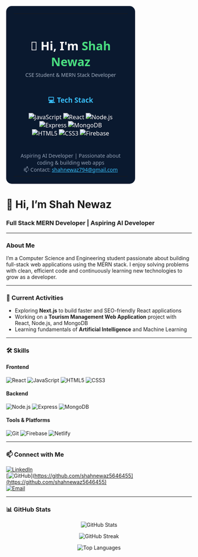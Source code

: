 <!-- Profile Card Styled README -->

<table align="center" bgcolor="#0a192f" style="border-radius:15px; padding:20px; width:350px; color:white; font-family: 'Segoe UI', Tahoma, Geneva, Verdana, sans-serif;">
  <tr>
    <td align="center" style="padding: 20px;">
      <h1 style="margin-bottom: 5px; font-weight: 700;">👋 Hi, I'm <span style="color:#4ade80;">Shah Newaz</span></h1>
      <p style="font-size: 14px; font-weight: 400; margin-top: 0; color:#a0aec0;">
        CSE Student & MERN Stack Developer
      </p>
    </td>
  </tr>
  <tr>
    <td>
      <h3 style="margin-top: 10px; margin-bottom: 10px; text-align: center; color:#38bdf8;">💻 Tech Stack</h3>
      <p align="center">
        <img src="https://img.shields.io/badge/JavaScript-F7DF1E?style=for-the-badge&logo=javascript&logoColor=black" alt="JavaScript" />
        <img src="https://img.shields.io/badge/React-61DAFB?style=for-the-badge&logo=react&logoColor=black" alt="React" />
        <img src="https://img.shields.io/badge/Node.js-339933?style=for-the-badge&logo=node.js&logoColor=white" alt="Node.js" />
        <img src="https://img.shields.io/badge/Express.js-000000?style=for-the-badge&logo=express&logoColor=white" alt="Express" />
        <img src="https://img.shields.io/badge/MongoDB-47A248?style=for-the-badge&logo=mongodb&logoColor=white" alt="MongoDB" />
        <br />
        <img src="https://img.shields.io/badge/HTML5-E34F26?style=for-the-badge&logo=html5&logoColor=white" alt="HTML5" />
        <img src="https://img.shields.io/badge/CSS3-1572B6?style=for-the-badge&logo=css3&logoColor=white" alt="CSS3" />
        <img src="https://img.shields.io/badge/Firebase-FFCA28?style=for-the-badge&logo=firebase&logoColor=black" alt="Firebase" />
      </p>
    </td>
  </tr>
  <tr>
    <td align="center" style="padding-top: 20px; font-size: 14px; color:#94a3b8;">
      Aspiring AI Developer | Passionate about coding & building web apps  
      <br />
      📫 Contact: <a href="mailto:shahnewaz794@gmail.com" style="color:#38bdf8;">shahnewaz794@gmail.com</a>
    </td>
  </tr>
</table>

# 👋 Hi, I’m Shah Newaz  
### Full Stack MERN Developer | Aspiring AI Developer

---

### About Me  
I’m a Computer Science and Engineering student passionate about building full-stack web applications using the MERN stack. I enjoy solving problems with clean, efficient code and continuously learning new technologies to grow as a developer.

---

### 🚀 Current Activities  
- Exploring **Next.js** to build faster and SEO-friendly React applications  
- Working on a **Tourism Management Web Application** project with React, Node.js, and MongoDB  
- Learning fundamentals of **Artificial Intelligence** and Machine Learning  

---

### 🛠️ Skills  

#### Frontend  
<img src="https://img.shields.io/badge/React-61DAFB?style=for-the-badge&logo=react&logoColor=black" alt="React" />  
<img src="https://img.shields.io/badge/JavaScript-F7DF1E?style=for-the-badge&logo=javascript&logoColor=black" alt="JavaScript" />  
<img src="https://img.shields.io/badge/HTML5-E34F26?style=for-the-badge&logo=html5&logoColor=white" alt="HTML5" />  
<img src="https://img.shields.io/badge/CSS3-1572B6?style=for-the-badge&logo=css3&logoColor=white" alt="CSS3" />

#### Backend  
<img src="https://img.shields.io/badge/Node.js-339933?style=for-the-badge&logo=node.js&logoColor=white" alt="Node.js" />  
<img src="https://img.shields.io/badge/Express.js-000000?style=for-the-badge&logo=express&logoColor=white" alt="Express" />  
<img src="https://img.shields.io/badge/MongoDB-47A248?style=for-the-badge&logo=mongodb&logoColor=white" alt="MongoDB" />

#### Tools & Platforms  
<img src="https://img.shields.io/badge/Git-F05032?style=for-the-badge&logo=git&logoColor=white" alt="Git" />  
<img src="https://img.shields.io/badge/Firebase-FFCA28?style=for-the-badge&logo=firebase&logoColor=black" alt="Firebase" />  
<img src="https://img.shields.io/badge/Netlify-00C7B7?style=for-the-badge&logo=netlify&logoColor=white" alt="Netlify" />  

---

### 📫 Connect with Me  
[![LinkedIn](https://img.shields.io/badge/LinkedIn-0077B5?style=for-the-badge&logo=linkedin&logoColor=white)](https://www.linkedin.com/in/md-shah-newaz001/)  
[![GitHub](https://img.shields.io/badge/GitHub-181717?style=for-the-badge&logo=github&logoColor=white)](https://github.com/shahnewaz5646455](https://github.com/shahnewaz5646455)  
[![Email](https://img.shields.io/badge/Email-D14836?style=for-the-badge&logo=gmail&logoColor=white)](mailto:shahnewaz794@gmail.com)  

---

### 📊 GitHub Stats  
<p align="center">
  <img src="https://github-readme-stats.vercel.app/api?username=shahnewaz5646455&show_icons=true&theme=radical" alt="GitHub Stats" />
</p>

<p align="center">
  <img src="https://github-readme-streak-stats.herokuapp.com/?user=shahnewaz5646455&theme=radical" alt="GitHub Streak" />
</p>

<p align="center">
  <img src="https://github-readme-stats.vercel.app/api/top-langs/?username=shahnewaz5646455&layout=compact&theme=radical" alt="Top Languages" />
</p>
